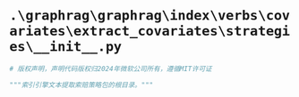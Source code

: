 # `.\graphrag\graphrag\index\verbs\covariates\extract_covariates\strategies\__init__.py`

```py
# 版权声明，声明代码版权归2024年微软公司所有，遵循MIT许可证

"""索引引擎文本提取索赔策略包的根目录。"""
```